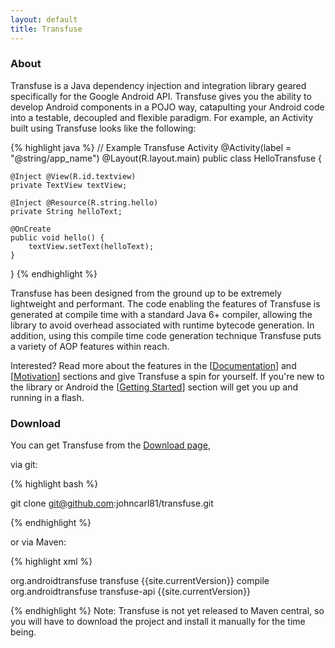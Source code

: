 ```yaml
---
layout: default
title: Transfuse
---
```



### About
Transfuse is a Java dependency injection and integration library geared specifically for the Google Android API.  Transfuse gives you the ability to develop Android components in a POJO way, catapulting your Android code into a testable, decoupled and flexible paradigm.  For example, an Activity built using Transfuse looks like the following:

{% highlight java %}
// Example Transfuse Activity
@Activity(label = "@string/app_name")
@Layout(R.layout.main)
public class HelloTransfuse {

    @Inject @View(R.id.textview)
    private TextView textView;

    @Inject @Resource(R.string.hello)
    private String helloText;

    @OnCreate
    public void hello() {
        textView.setText(helloText);
    }
}
{% endhighlight %}

Transfuse has been designed from the ground up to be extremely lightweight and performant.  The code enabling the features of Transfuse is generated at compile time with a standard Java 6+ compiler, allowing the library to avoid overhead associated with runtime bytecode generation.  In addition, using this compile time code generation technique Transfuse puts a variety of AOP features within reach.

Interested?  Read more about the features in the [[Documentation](documentation.html)] and [[Motivation](motivation.html)] sections and give Transfuse a spin for yourself.  If you're new to the library or Android the [[Getting Started](getting_started.html)] section will get you up and running in a flash.


### Download

You can get Transfuse from the [Download page][1], 

via git:

{% highlight bash %}

git clone git@github.com:johncarl81/transfuse.git

{% endhighlight %}

or via Maven:

{% highlight xml %}

<dependency>
    <groupId>org.androidtransfuse</groupId>
    <artifactId>transfuse</artifactId>
    <version>{{site.currentVersion}}</version>
    <scope>compile</scope>
</dependency>
<dependency>
    <groupId>org.androidtransfuse</groupId>
    <artifactId>transfuse-api</artifactId>
    <version>{{site.currentVersion}}</version>
</dependency>

{% endhighlight %}
Note: Transfuse is not yet released to Maven central, so you will have to download the project and install it manually for the time being.

[1]: https://github.com/johncarl81/transfuse/downloads
